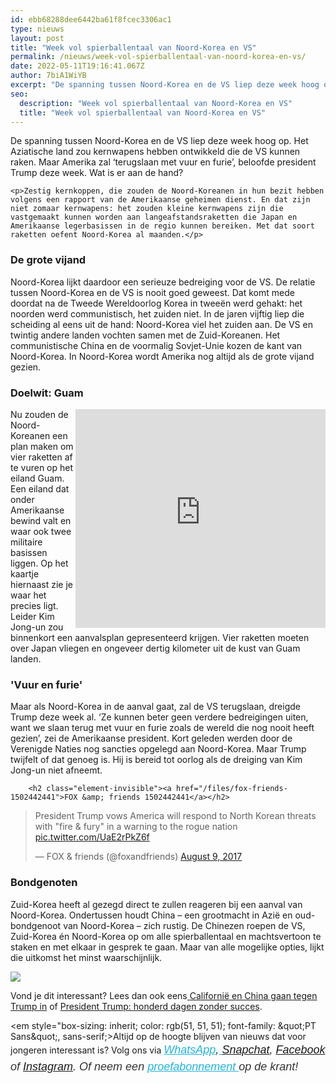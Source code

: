 ```yaml
---
id: ebb68288dee6442ba61f8fcec3306ac1
type: nieuws
layout: post
title: "Week vol spierballentaal van Noord-Korea en VS"
permalink: /nieuws/week-vol-spierballentaal-van-noord-korea-en-vs/
date: 2022-05-11T19:16:41.067Z
author: 7biA1WiYB
excerpt: "De spanning tussen Noord-Korea en de VS liep deze week hoog op. Het Aziatische land zou kernwapens hebben ontwikkeld die de VS kunnen raken. Maar Amerika zal ‘terugslaan met vuur en furie’, beloofde president Trump deze week. Wat is er aan de hand?  "
seo:
  description: "Week vol spierballentaal van Noord-Korea en VS"
  title: "Week vol spierballentaal van Noord-Korea en VS"
---
```

De spanning tussen Noord-Korea en de VS liep deze week hoog op. Het Aziatische land zou kernwapens hebben ontwikkeld die de VS kunnen raken. Maar Amerika zal ‘terugslaan met vuur en furie’, beloofde president Trump deze week. Wat is er aan de hand?  

    <p>Zestig kernkoppen, die zouden de Noord-Koreanen in hun bezit hebben volgens een rapport van de Amerikaanse geheimen dienst. En dat zijn niet zomaar kernwapens: het zouden kleine kernwapens zijn die vastgemaakt kunnen worden aan langeafstandsraketten die Japan en Amerikaanse legerbasissen in de regio kunnen bereiken. Met dat soort raketten oefent Noord-Korea al maanden.</p>
<h3>De grote vijand</h3>
<p>Noord-Korea lijkt daardoor een serieuze bedreiging voor de VS. De relatie tussen Noord-Korea en de VS is nooit goed geweest. Dat komt mede doordat na de Tweede Wereldoorlog Korea in tweeën werd gehakt: het noorden werd communistisch, het zuiden niet. In de jaren vijftig liep die scheiding al eens uit de hand: Noord-Korea viel het zuiden aan. De VS en twintig andere landen vochten samen met de Zuid-Koreanen. Het communistische China en de voormalig Sovjet-Unie kozen de kant van Noord-Korea. In Noord-Korea wordt Amerika nog altijd als de grote vijand gezien.</p>
<h3>Doelwit: Guam</h3>
<p><iframe align="right" allowfullscreen="" frameborder="0" height="350" src="https://www.google.com/maps/embed?pb=!1m18!1m12!1m3!1d859111.3818317894!2d144.85616217579621!3d13.64239417804032!2m3!1f0!2f0!3f0!3m2!1i1024!2i768!4f13.1!3m3!1m2!1s0x671f76ff930f24ef%3A0x5571ae91c5b3e5a6!2sGuam!5e0!3m2!1sen!2snl!4v1502442595096" style="border:0" width="400"></iframe></p>
<p>Nu zouden de Noord-Koreanen een plan maken om vier raketten af te vuren op het eiland Guam. Een eiland dat onder Amerikaanse bewind valt en waar ook twee militaire basissen liggen. Op het kaartje hiernaast zie je waar het precies ligt. Leider Kim Jong-un zou binnenkort een aanvalsplan gepresenteerd krijgen. Vier raketten moeten over Japan vliegen en ongeveer dertig kilometer uit de kust van Guam landen.</p>
<h3>'Vuur en furie'</h3>
<p>Maar als Noord-Korea in de aanval gaat, zal de VS terugslaan, dreigde Trump deze week al. ‘Ze kunnen beter geen verdere bedreigingen uiten, want we slaan terug met vuur en furie zoals de wereld die nog nooit heeft gezien’, zei de Amerikaanse president. Kort geleden werden door de Verenigde Naties nog sancties opgelegd aan Noord-Korea. Maar Trump twijfelt of dat genoeg is. Hij is bereid tot oorlog als de dreiging van Kim Jong-un niet afneemt. </p>
<p><div class="media media-element-container media-default"><div id="file-418701" class="file file-document file-text-oembed">

        <h2 class="element-invisible"><a href="/files/fox-friends-1502442441">FOX &amp; friends 1502442441</a></h2>
    
  
  <div class="content">
    
<blockquote class="twitter-tweet" data-width="550"><p lang="en" dir="ltr">President Trump vows America will respond to North Korean threats with &quot;fire &amp; fury&quot; in a warning to the rogue nation <a href="https://t.co/UaE2rPkZ6f">pic.twitter.com/UaE2rPkZ6f</a></p>&mdash; FOX &amp; friends (@foxandfriends) <a href="https://twitter.com/foxandfriends/status/895223145367355392?ref_src=twsrc%5Etfw">August 9, 2017</a></blockquote>
<script async="" src="https://platform.twitter.com/widgets.js" charset="utf-8"></script>
  </div>

  
</div>
</div>
<h3>Bondgenoten</h3>
<p>Zuid-Korea heeft al gezegd direct te zullen reageren bij een aanval van Noord-Korea. Ondertussen houdt China – een grootmacht in Azië en oud-bondgenoot van Noord-Korea – zich rustig. De Chinezen roepen de VS, Zuid-Korea én Noord-Korea op om alle spierballentaal en machtsvertoon te staken en met elkaar in gesprek te gaan. Maar van alle mogelijke opties, lijkt die uitkomst het minst waarschijnlijk.</p>
<div class="kader">
<p><img class="kaderafbeelding" src="https://7dagen.netlify.app/sites/default/files/ff.png"></p>
<p>Vond je dit interessant? Lees dan ook eens<a href="https://7dagen.netlify.app/lifestyle/fenna-17-van-hoefwijzer-over-het-succes-van-paardentubers" target="_blank"> </a><a href="https://7dagen.netlify.app/nieuws/californi%C3%AB-en-china-gaan-tegen-trump">Californië en China gaan tegen Trump in</a> of <a href="https://7dagen.netlify.app/nieuws/president-trump-honderd-dagen-zonder-succes">President Trump: honderd dagen zonder succes</a>.</p>
<p>&lt;em style="box-sizing: inherit; color: rgb(51, 51, 51); font-family: &amp;quot;PT Sans&amp;quot;, sans-serif;&gt;Altijd op de hoogte blijven van nieuws dat voor jongeren interessant is? Volg ons via <em color="" color:=" " font-family:="" font-size:="" line-height:="" pt="" style=" box-sizing:=" transition:=""><a href="https://7dagen.netlify.app/whatsapp" style="box-sizing: inherit; color: rgb(34, 179, 224); transition: color 0.3s ease; font-family: &quot;PT Sans&quot;, sans-serif; font-size: 18px; line-height: 27px;">WhatsApp</a></em><em style="box-sizing: inherit; color: rgb(51, 51, 51); font-family: &quot;PT Sans&quot;, sans-serif; font-size: 18px; line-height: 27px;">,</em><em style="box-sizing: inherit; color: rgb(34, 179, 224); transition: color 0.3s ease; font-family: &quot;PT Sans&quot;, sans-serif; font-size: 18px; line-height: 27px;"><a href="https://7dagen.netlify.app/whatsapp" style="box-sizing: inherit; color: rgb(34, 179, 224); transition: color 0.3s ease; font-family: &quot;PT Sans&quot;, sans-serif; font-size: 18px; line-height: 27px;"> </a></em><em style="box-sizing: inherit; color: rgb(51, 51, 51); font-family: &quot;PT Sans&quot;, sans-serif; font-size: 18px; line-height: 27px;"><a href="https://www.snapchat.com/add/sevendaysnl">Snapchat</a>, <a href="https://www.facebook.com/7Daysnl?ref=bookmarks">Facebook </a>of <a href="https://instagram.com/7DAysnl/">Instagram</a>. Of </em><em style="box-sizing: inherit; color: rgb(51, 51, 51); font-family: &quot;PT Sans&quot;, sans-serif; font-size: 18px; line-height: 27px;">neem een </em><a href="https://abonneren.sevendays.nl/abonneren/abonnementen/ae/artikel" style="box-sizing: inherit; color: rgb(34, 179, 224); transition: color 0.3s ease; font-family: &quot;PT Sans&quot;, sans-serif; font-size: 18px; line-height: 27px;"><em style="box-sizing: inherit;">proefabonnement </em></a><em style="box-sizing: inherit; color: rgb(51, 51, 51); font-family: &quot;PT Sans&quot;, sans-serif; font-size: 18px; line-height: 27px;">op de krant!</em></p>
</div>
  
